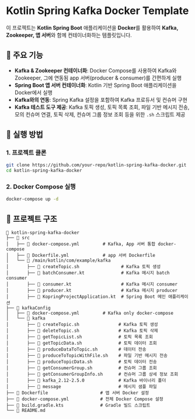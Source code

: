 # Kotlin Spring Kafka Docker Template

이 프로젝트는 **Kotlin Spring Boot** 애플리케이션을 **Docker**를 활용하여 **Kafka, Zookeeper, 앱 서버**와 함께 컨테이너화하는 템플릿입니다.

## 📌 주요 기능
- **Kafka & Zookeeper 컨테이너화**: Docker Compose를 사용하여 Kafka와 Zookeeper, 그에 연동됨 app 서버(producer & consumer)를 간편하게 실행
- **Spring Boot 앱 서버 컨테이너화**: Kotlin 기반 Spring Boot 애플리케이션을 Docker에서 실행
- **Kafka와의 연동**: Spring Kafka 설정을 포함하여 Kafka 프로듀서 및 컨슈머 구현
- **Kafka 테스트 도구 제공**: Kafka 토픽 생성, 토픽 목록 조회, 파일 기반 메시지 전송, 모의 컨슈머 연결, 토픽 삭제, 컨슈머 그룹 정보 조회 등을 위한 `.sh` 스크립트 제공

## 🚀 실행 방법
### 1. 프로젝트 클론
```sh
git clone https://github.com/your-repo/kotlin-spring-kafka-docker.git
cd kotlin-spring-kafka-docker
```

### 2. Docker Compose 실행
```sh
docker-compose up -d
```

## 📂 프로젝트 구조
```
📁 kotlin-spring-kafka-docker
├── 📂 src
│   ├── 📄 docker-compose.yml         # Kafka, App 서버 통합 docker-compose
│   ├── 📄 Dockerfile.yml             # app 서버 Dockerfile
│   └── 📂 /main/kotlin/com/example/kafka
│       ├── 📄 createTopic.sh                # Kafka 토픽 생성
│       ├── 📄 batchConsumer.kt              # Kafka 메시지 batch consumer
│       ├── 📄 consumer.kt                   # Kafka 메시지 consumer
│       ├── 📄 producer.kt                   # Kafka 메시지 producer
│       ├── 📄 KopringProjectApplication.kt  # Spring Boot 메인 애플리케이션
├── 📂 kafkaConfig
│   ├── 📄 docker-compose.yml         # Kafka only docker-compose
│   └── 📂 kafka
│       ├── 📄 createTopic.sh               # Kafka 토픽 생성
│       ├── 📄 deleteTopic.sh               # Kafka 토픽 삭제
│       ├── 📄 getTopicList.sh              # 토픽 목록 조회
│       ├── 📄 getTopicData.sh              # 토픽 데이터 조회
│       ├── 📄 produceDataToTopic.sh        # 데이터 전송
│       ├── 📄 produceToTopicWithFile.sh    # 파일 기반 메시지 전송
│       ├── 📄 produceTopicData.sh          # 토픽 데이터 전송
│       ├── 📄 getConsumerGroup.sh          # 컨슈머 그룹 조회
│       ├── 📄 getConsumerGroupInfo.sh      # 컨슈머 그룹 상세 정보 조회
│       ├── 📂 kafka_2.12-2.5.0             # Kafka 바이너리 폴더
│       ├── 📂 message                      # 메시지 샘플 파일
├── 📄 Dockerfile                    # 앱 서버 Docker 설정
├── 📄 docker-compose.yml            # 전체 Docker Compose 설정
├── 📄 build.gradle.kts              # Gradle 빌드 스크립트
└── 📄 README.md
```
